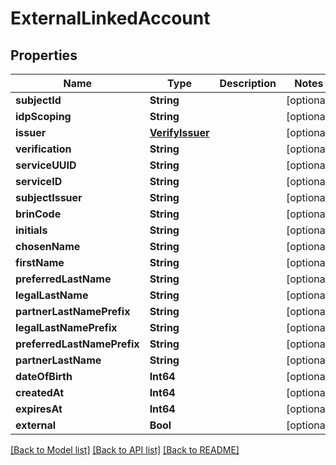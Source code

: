 # ExternalLinkedAccount

## Properties
Name | Type | Description | Notes
------------ | ------------- | ------------- | -------------
**subjectId** | **String** |  | [optional] 
**idpScoping** | **String** |  | [optional] 
**issuer** | [**VerifyIssuer**](VerifyIssuer.md) |  | [optional] 
**verification** | **String** |  | [optional] 
**serviceUUID** | **String** |  | [optional] 
**serviceID** | **String** |  | [optional] 
**subjectIssuer** | **String** |  | [optional] 
**brinCode** | **String** |  | [optional] 
**initials** | **String** |  | [optional] 
**chosenName** | **String** |  | [optional] 
**firstName** | **String** |  | [optional] 
**preferredLastName** | **String** |  | [optional] 
**legalLastName** | **String** |  | [optional] 
**partnerLastNamePrefix** | **String** |  | [optional] 
**legalLastNamePrefix** | **String** |  | [optional] 
**preferredLastNamePrefix** | **String** |  | [optional] 
**partnerLastName** | **String** |  | [optional] 
**dateOfBirth** | **Int64** |  | [optional] 
**createdAt** | **Int64** |  | [optional] 
**expiresAt** | **Int64** |  | [optional] 
**external** | **Bool** |  | [optional] 

[[Back to Model list]](../README.md#documentation-for-models) [[Back to API list]](../README.md#documentation-for-api-endpoints) [[Back to README]](../README.md)


